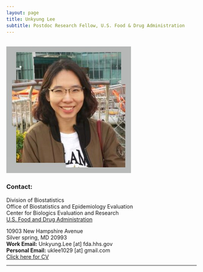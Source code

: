 ```yaml
---
layout: page
title: Unkyung Lee
subtitle: Postdoc Research Fellow, U.S. Food & Drug Administration
---
```


<div class="container">
<div class="row">&nbsp;</div>
<div class="row">
	<div class="col-md-3"><a class="thumb" href="#">
		<img src="img/UnkyungLee.jpg" class="img-responsive" alt="Unkyung Lee"/></a>
	</div>
	<div class="col-md-6">
	<h3>Contact:</h3>
		<p> Division of Biostatistics <br>
    Office of Biostatistics and Epidemiology Evaluation <br>
    Center for Biologics Evaluation and Research <br>
		<a href="https://www.fda.gov/"> U.S. Food and Drug Administration </a> <br> </p>
		<p> 10903 New Hampshire Avenue <br>
		Silver spring, MD 20993 <br>
		<strong>Work Email:</strong> Unkyung.Lee [at] fda.hhs.gov <br>
    <strong>Personal Email:</strong> uklee1029 [at] gmail.com <br>
		<a href = "https://unkyunglee.github.io/Resources/UnkyungLeeCV.pdf"> Click here for CV</a> <br>
		</p>
	</div>
</div>
	
<hr>

</div>

	
	
<div class="row">&nbsp;</div>
</div>	



		

     
